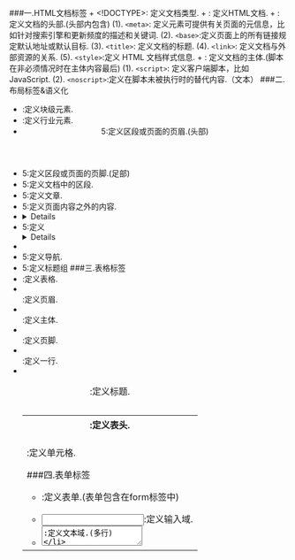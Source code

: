 ###一.HTML文档标签
	+ <!DOCTYPE>: 定义文档类型.
	+ <html>: 定义HTML文档.
	+ <head>: 定义文档的头部.(头部内包含)
		(1). `<meta>`: 定义元素可提供有关页面的元信息，比如针对搜索引擎和更新频度的描述和关键词.
		(2). `<base>`:定义页面上的所有链接规定默认地址或默认目标.
		(3). `<title>`: 定义文档的标题.
		(4).  `<link>`: 定义文档与外部资源的关系.
		(5).  `<style>`:定义 HTML 文档样式信息.
	+ <body>: 定义文档的主体.(脚本在非必须情况时在主体内容最后)
		(1). `<script>`: 定义客户端脚本，比如 JavaScript.
	(2). `<noscript>`:定义在脚本未被执行时的替代内容.（文本）
###二.布局标签&语义化
+ <div>:定义块级元素.
+ <span>:定义行业元素.
+ <header>5:定义区段或页面的页眉.(头部)
+ <footer>5:定义区段或页面的页脚.(足部)
+ <section>5:定义文档中的区段.
+ <article>5:定义文章.
+ <aside>5:定义页面内容之外的内容.
+ <details>5:定义元素的细节.
+ <summary>5:定义 <details> 元素可见的标题.
+ <dialog>5:定义对话框或窗口.
+ <nav>5:定义导航.
+ <hgroup>5:定义标题组
###三.表格标签
+ <table>:定义表格.
+ <thead>:定义页眉.
+ <tbody>:定义主体.
+ <tfoot>:定义页脚.
+ <caption>:定义标题.
+ <th>:定义表头.
+ <tr>:定义一行.
+ <td>:定义单元格.
###四.表单标签
+ <form>:定义表单.(表单包含在form标签中)
+ <input>:定义输入域.
+ <textarea>:定义文本域.(多行)
+ <label>:定义一个控制的标签.(input 元素的标注)
+ <fieldset>:定义域.
+ <legend>:定义域的标题.
+ <select>:定义一个选择列表.
+ <optgroup>:定义选择组.
+ <option>:定义下拉 列表的选项.
+ <button>:定义按钮.(定义围绕表单中元素的边框.)
+ <fieldset>:定义围绕表单中元素的边框.
+ <legend>:定义 fieldset 元素的标题.
+ <fieldset>5:定义选项列表.与input 元素配合使用该元素，来定义 input 可能的值.
+ <keygen>5:定义表单的密钥对生成器字段.
+ <output>5:定义不同类型的输出，比如脚本的输出.
###五.列表标签
+ <ul>:定义无序列表.
+ <ol>:定义有序列表.
+ <li>:定义列表项.
+ <dl>:定义自定义列表.
+ <dt>:定义自定义列表项.
+ <dd>:定义自定义的描述.
###六.图像&链接标签
+ <img>:定义图像.注意加上alt属性
+ <a>:定义超链接.
+ <map>:定义图像映射。
+ <area>:定义图像地图内部的区域.
+ <figure>5:定义媒介内容的分组.
+ <figcaption>5:定义 <figure> 元素的标题.
###七.音频/视频
+ <audio>5:定义声音内容.
+ <source>5:定义媒介源.
+ <track>5:定义用在媒体播放器中的文本轨道.
+ <video>5:定义视频.
###八.框架标签
+ <iframe>:内联框架.
###九.格式标签
+ 1.文章标签
	+ <h1>-<h6>:定义 HTML 标题.
	+ <p>:定义段落.
	+ <br>:定义换行.
	+ <hr>:定义水平线.
	+ <bdo>:定义文字方向.
	+ <pre>:定义预格式文本.
	+ <abbr>:定义缩写.
	+ <address>:定义文档作者或拥有者的联系信息.
	+ <ins>:定义被插入文本.
	+ <del>:定义被删除文本.
	+ <time>:定义日期/时间.
+ 2.短语元素标签
	+ <em>:定义强调文本.
	+ <strong>:定义语气更为强烈的强调文本.
	+ <dfn>:定义定义项目.
	+ <code>:定义计算机代码文本.
	+ <samp>:定义计算机代码样本.
	+ <kbd>:定义键盘文本.
	+ <var>:定义文本的变量部分.
	+ <sup>:定义上标文本.
	+ <sub>:定义下标文本.
	+ <cite>:定义引用.
	+ <blockguote>:定义长的引用.
	+ <q>:定义短的引用.
+ 3.字体样式标签
	+ <i>:显示斜体文本效果.
	+ <b>:呈现粗体文本效果.
	+ <big>:呈现大号字体效果.
	+ <small>:呈现小号字体效果.
	+ <mark>5:定义有记号的文本.
###十.其它
+ <canvas>5:定义图形容器，必须使用脚本来绘制图形。
+ <meter>5:定义预定义范围内的度量.
+ <progress>5:定义任何类型的任务的进度.


	ps: " 5: "表示为HTML5新增元素




